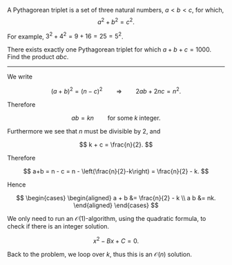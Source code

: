 

A Pythagorean triplet is a set of three natural numbers, $a \lt b \lt c$, for which,
$$a^2 + b^2 = c^2.$$

For example, $3^2 + 4^2 = 9 + 16 = 25 = 5^2$.

There exists exactly one Pythagorean triplet for which $a + b + c = 1000$.<br>Find the product $abc$.

---

We write 

$$
    (a+b)^2 = (n - c)^2 \qquad \Longrightarrow\qquad 2ab+2nc = n^2 .
$$

Therefore

$$
    ab = kn \qquad\text{for some}\; k \;\text{integer}.
$$

Furthermore we see that $n$ must be divisible by $2$, and

$$
    k + c = \frac{n}{2}. 
$$

Therefore

$$
    a+b = n - c = n - \left(\frac{n}{2}-k\right) = \frac{n}{2} - k. 
$$

Hence

$$
\begin{cases}
\begin{aligned}
    a + b &=  \frac{n}{2} - k \\
    a b   &= nk. 
\end{aligned}
\end{cases}
$$  

We only need to run an $\mathcal{O}(1)$-algorithm, using the quadratic formula, to check if there is an integer solution.

$$
    x^2 - Bx + C = 0.
$$

Back to the problem, we loop over $k$, thus this is an $\mathcal{O}(n)$ solution.